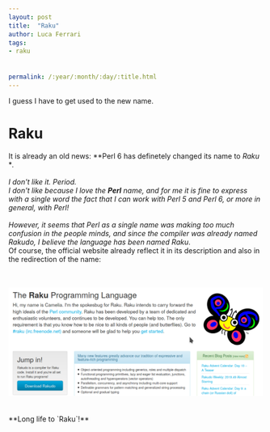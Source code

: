 ```yaml
---
layout: post
title:  "Raku"
author: Luca Ferrari
tags:
- raku


permalink: /:year/:month/:day/:title.html
---
```

I guess I have to get used to the new name.

# Raku

It is already an old news: **Perl 6 has definetely changed its name to *Raku* **.
<br/>
<br/>
I don't like it. Period.
<br/>
I don't like because I love the **Perl** name, and for me it is fine to express with a single word the fact that I can work with Perl 5 and Perl 6, or more in general, *with Perl*!
<br/>
<br/>
However, it seems that Perl as a single name was making too much confusion in the people minds, and since the compiler was already named *Rakudo*, I believe the language has been named *Raku**.
<br/>
Of course, the official website already reflect it in its description and also in the redirection of the name:

<br/>
<br/>
<center>
<a href="https://raku.org/" target="_blank" >
<img src="/images/posts/raku/raku_website.png" size="50%" />
</a>
</center>
<br/>
<br/>
**Long life to `Raku`!**
